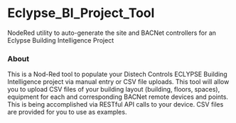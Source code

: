 Eclypse_BI_Project_Tool
=======================

NodeRed utility to auto-generate the site and BACNet controllers for an Eclypse Building Intelligence Project

### About

This is a Nod-Red tool to populate your Distech Controls ECLYPSE Building Intelligence project via manual entry or CSV file uploads.  This tool will allow you to upload CSV files of your building layout (building, floors, spaces), equipment for each and corresponding BACNet remote devices and points.  This is being accomplished via RESTful API calls to your device.  CSV files are provided for you to use as examples.
